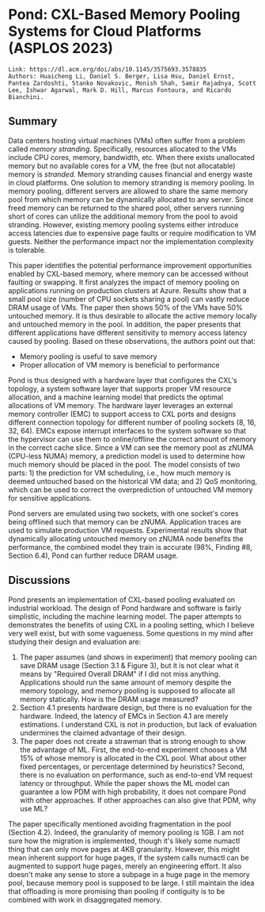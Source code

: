 # Pond: CXL-Based Memory Pooling Systems for Cloud Platforms (ASPLOS 2023)

```
Link: https://dl.acm.org/doi/abs/10.1145/3575693.3578835
Authors: Huaicheng Li, Daniel S. Berger, Lisa Hsu, Daniel Ernst, Pantea Zardoshti, Stanko Novakovic, Monish Shah, Samir Rajadnya, Scott Lee, Ishwar Agarwal, Mark D. Hill, Marcus Fontoura, and Ricardo Bianchini.
```

## Summary

Data centers hosting virtual machines (VMs) often suffer from a problem called *memory stranding*. Specifically, resources allocated to the VMs include CPU cores, memory, bandwidth, etc. When there exists unallocated memory but no available cores for a VM, the free (but not allocatable) memory is *stranded*. Memory stranding causes financial and energy waste in cloud platforms. One solution to memory stranding is memory pooling. In memory pooling, different servers are allowed to share the same memory pool from which memory can be dynamically allocated to any server. Since freed memory can be returned to the shared pool, other servers running short of cores can utilize the additional memory from the pool to avoid stranding. However, existing memory pooling systems either introduce access latencies due to expensive page faults or require modification to VM guests. Neither the performance impact nor the implementation complexity is tolerable.

This paper identifies the potential performance improvement opportunities enabled by CXL-based memory, where memory can be accessed without faulting or swapping. It first analyzes the impact of memory pooling on applications running on production clusters at Azure. Results show that a small pool size (number of CPU sockets sharing a pool) can vastly reduce DRAM usage of VMs. The paper then shows 50% of the VMs have 50% untouched memory. It is thus desirable to allocate the active memory locally and untouched memory in the pool. In addition, the paper presents that different applications have different sensitivity to memory access latency caused by pooling. Based on these observations, the authors point out that:

- Memory pooling is useful to save memory
- Proper allocation of VM memory is beneficial to performance

Pond is thus designed with a hardware layer that configures the CXL's topology, a system software layer that supports proper VM resource allocation, and a machine learning model that predicts the optimal allocations of VM memory. The hardware layer leverages an external memory controller (EMC) to support access to CXL ports and designs different connection topology for different number of pooling sockets (8, 16, 32, 64). EMCs expose interrupt interfaces to the system software so that the hypervisor can use them to online/offline the correct amount of memory in the correct cache slice. Since a VM can see the memory pool as zNUMA (CPU-less NUMA) memory, a prediction model is used to determine how much memory should be placed in the pool. The model consists of two parts: 1) the prediction for VM scheduling, i.e., how much memory is deemed untouched based on the historical VM data; and 2) QoS monitoring, which can be used to correct the overprediction of untouched VM memory for sensitive applications.

Pond servers are emulated using two sockets, with one socket's cores being offlined such that memory can be zNUMA. Application traces are used to simulate production VM requests. Experimental results show that dynamically allocating untouched memory on zNUMA node benefits the performance, the combined model they train is accurate (98%, Finding #8, Section 6.4), Pond can further reduce DRAM usage.

## Discussions

Pond presents an implementation of CXL-based pooling evaluated on industrial workload. The design of Pond hardware and software is fairly simplistic, including the machine learning model. The paper attempts to demonstrates the benefits of using CXL in a pooling setting, which I believe very well exist, but with some vagueness. Some questions in my mind after studying their design and evaluation are:

1. The paper assumes (and shows in experiment) that memory pooling can save DRAM usage (Section 3.1 & Figure 3), but it is not clear what it means by "Required Overall DRAM" if I did not miss anything. Applications should run the same amount of memory despite the memory topology, and memory pooling is supposed to allocate all memory statically. How is the DRAM usage measured?
2. Section 4.1 presents hardware design, but there is no evaluation for the hardware. Indeed, the latency of EMCs in Section 4.1 are merely estimations. I understand CXL is not in production, but lack of evaluation undermines the claimed advantage of their design.
3. The paper does not create a strawman that is strong enough to show the advantage of ML. First, the end-to-end experiment chooses a VM 15% of whose memory is allocated in the CXL pool. What about other fixed percentages, or percentage determined by heuristics? Second, there is no evaluation on performance, such as end-to-end VM request latency or throughput. While the paper shows the ML model can guarantee a low PDM with high probability, it does not compare Pond with other approaches. If other approaches can also give that PDM, why use ML?

The paper specifically mentioned avoiding fragmentation in the pool (Section 4.2). Indeed, the granularity of memory pooling is 1GB. I am not sure how the migration is implemented, though it's likely some numactl thing that can only move pages at 4KB granularity. However, this might mean inherent support for huge pages, if the system calls numactl can be augmented to support huge pages, merely an engineering effort. It also doesn't make any sense to store a subpage in a huge page in the memory pool, because memory pool is supposed to be large. I still maintain the idea that offloading is more promising than pooling if contiguity is to be combined with work in disaggregated memory.